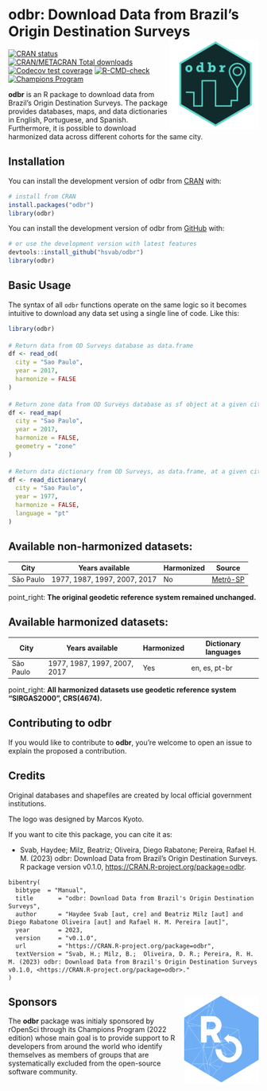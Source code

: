 
<!-- README.md is generated from README.Rmd. Please edit that file -->

# odbr: Download Data from Brazil’s Origin Destination Surveys <img align="right" src="man/figures/ODBRlogov4hexagonal.png" alt="logo" width="180">

<!-- badges: start -->

[![CRAN
status](https://www.r-pkg.org/badges/version/odbr)](https://CRAN.R-project.org/package=odbr)
[![CRAN/METACRAN Total
downloads](http://cranlogs.r-pkg.org/badges/grand-total/odbr?color=blue)](https://CRAN.R-project.org/package=obbr)
[![Codecov test
coverage](https://codecov.io/gh/hsvab/odbr/branch/main/graph/badge.svg)](https://app.codecov.io/gh/hsvab/odbr?branch=main)
[![R-CMD-check](https://github.com/hsvab/odbr/actions/workflows/R-CMD-check.yaml/badge.svg?branch=main)](https://github.com/hsvab/odbr/actions?query=branch%3Amain)
[![Champions
Program](https://raw.githubusercontent.com/ropensci-org/badges/main/svgs/champions-program.svg)](https://ropensci.org/champions/)

<!-- badges: end -->

**odbr** is an R package to download data from Brazil’s Origin
Destination Surveys. The package provides databases, maps, and data
dictionaries in English, Portuguese, and Spanish. Furthermore, it is
possible to download harmonized data across different cohorts for the
same city.

## Installation

You can install the development version of odbr from
[CRAN](https://cran.r-project.org/web/packages/odbr/index.html) with:

``` r
# install from CRAN
install.packages("odbr")
library(odbr)
```

You can install the development version of odbr from
[GitHub](https://github.com/) with:

``` r
# or use the development version with latest features
devtools::install_github("hsvab/odbr")
library(odbr)
```

## Basic Usage

The syntax of all `odbr` functions operate on the same logic so it
becomes intuitive to download any data set using a single line of code.
Like this:

``` r
library(odbr)

# Return data from OD Surveys database as data.frame
df <- read_od(
  city = "Sao Paulo",
  year = 2017,
  harmonize = FALSE
)

# Return zone data from OD Surveys database as sf object at a given city and year
df <- read_map(
  city = "Sao Paulo",
  year = 2017,
  harmonize = FALSE,
  geometry = "zone"
)

# Return data dictionary from OD Surveys, as data.frame, at a given city and year
df <- read_dictionary(
  city = "Sao Paulo",
  year = 1977,
  harmonize = FALSE,
  language = "pt"
)
```

## Available non-harmonized datasets:

| City      | Years available              | Harmonized | Source                                                                             |
|-----------|------------------------------|------------|------------------------------------------------------------------------------------|
| São Paulo | 1977, 1987, 1997, 2007, 2017 | No         | [Metrô-SP](https://transparencia.metrosp.com.br/dataset/pesquisa-origem-e-destino) |

point_right: **The original geodetic reference system remained
unchanged.**

## Available harmonized datasets:

| City      | Years available              | Harmonized | Dictionary languages |
|-----------|------------------------------|------------|----------------------|
| São Paulo | 1977, 1987, 1997, 2007, 2017 | Yes        | en, es, pt-br        |

point_right: **All harmonized datasets use geodetic reference system
“SIRGAS2000”, CRS(4674).**

## Contributing to odbr

If you would like to contribute to **odbr**, you’re welcome to open an
issue to explain the proposed a contribution.

## Credits

Original databases and shapefiles are created by local official
government institutions.

The logo was designed by Marcos Kyoto.

If you want to cite this package, you can cite it as:

- Svab, Haydee; Milz, Beatriz; Oliveira, Diego Rabatone; Pereira,
  Rafael H. M. (2023) odbr: Download Data from Brazil’s Origin
  Destination Surveys. R package version v0.1.0,
  <https://CRAN.R-project.org/package=odbr>.

<!-- -->

    bibentry(
      bibtype  = "Manual",
      title       = "odbr: Download Data from Brazil's Origin Destination Surveys",
      author      = "Haydee Svab [aut, cre] and Beatriz Milz [aut] and Diego Rabatone Oliveira [aut] and Rafael H. M. Pereira [aut]",
      year        = 2023,
      version     = "v0.1.0",
      url         = "https://CRAN.R-project.org/package=odbr",
      textVersion = "Svab, H.; Milz, B.;  Oliveira, D. R.; Pereira, R. H. M. (2023) odbr: Download Data from Brazil's Origin Destination Surveys v0.1.0, <https://CRAN.R-project.org/package=odbr>."
    )

## Sponsors <a href="https://ropensci.org/r"><img align="right" src="man/figures/ropenscilogo.png" alt="ropensci logo" width="150" /></a>

The **odbr** package was initialy sponsored by rOpenSci through its
Champions Program (2022 edition) whose main goal is to provide support
to R developers from around the world who identify themselves as members
of groups that are systematically excluded from the open-source software
community.
